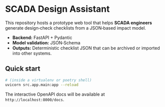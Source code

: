 # SCADA Design Assistant

This repository hosts a prototype web tool that helps **SCADA engineers** generate design‑check checklists from a JSON‑based impact model.

* **Backend:** FastAPI + Pydantic  
* **Model validation:** JSON‑Schema  
* **Outputs:** Deterministic checklist JSON that can be archived or imported into other systems.

## Quick start

```bash
# (inside a virtualenv or poetry shell)
uvicorn src.app.main:app --reload
```

The interactive OpenAPI docs will be available at `http://localhost:8000/docs`.